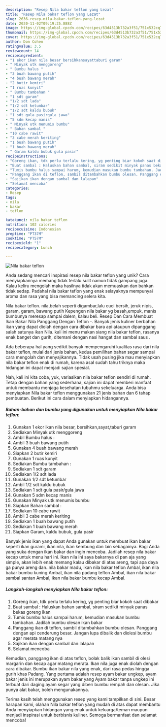 ```yaml
---
description: "Resep Nila bakar teflon yang Lezat"
title: "Resep Nila bakar teflon yang Lezat"
slug: 2636-resep-nila-bakar-teflon-yang-lezat
date: 2020-11-02T09:19:25.888Z
image: https://img-global.cpcdn.com/recipes/63d4513b732a3f51/751x532cq70/nila-bakar-teflon-foto-resep-utama.jpg
thumbnail: https://img-global.cpcdn.com/recipes/63d4513b732a3f51/751x532cq70/nila-bakar-teflon-foto-resep-utama.jpg
cover: https://img-global.cpcdn.com/recipes/63d4513b732a3f51/751x532cq70/nila-bakar-teflon-foto-resep-utama.jpg
author: Don Cohen
ratingvalue: 3.5
reviewcount: 14
recipeingredient:
- "1 ekor ikan nila besar bersihkansayattaburi garam"
- " Minyak utk menggoreng"
- " Bumbu halus "
- "3 buah bawang putih"
- "4 buah bawang merah"
- "2 butir kemiri"
- "1 ruas kunyit"
- " Bumbu tambahan "
- "1 sdt garam"
- "1/2 sdt lada"
- "1/2 sdt ketumbar"
- "1/2 sdt kaldu bubuk"
- "1 sdt gula pasirgula jawa"
- "5 sdm kecap manis"
- " Minyak utk menumis bumbu"
- " Bahan sambal "
- "10 cabe rawit"
- "3 cabe merah keriting"
- "1 buah bawang putih"
- "1 buah bawang merah"
- " Garam kaldu bubuk gula pasir"
recipeinstructions:
- "Goreng ikan, tdk perlu terlalu kering, yg penting biar kokoh saat dibakar"
- "Buat sambal : Haluskan bahan sambal, siram sedikit minyak panas bekas goreng ikan"
- "Tumis bumbu halus sampai harum, kemudian masukan bumbu tambahan. Jadilah bumbu olesan ikan bakar"
- "Panggang ikan di teflon, sambil ditambahkan bumbu olesan. Panggang dengan api cenderung besar. Jangan lupa dibalik dan diolesi bumbu agar merata matang nya"
- "Sajikan ikan dengan sambal dan lalapan"
- "Selamat mencoba"
categories:
- Resep
tags:
- nila
- bakar
- teflon

katakunci: nila bakar teflon 
nutrition: 102 calories
recipecuisine: Indonesian
preptime: "PT37M"
cooktime: "PT57M"
recipeyield: "1"
recipecategory: Lunch

---
```



![Nila bakar teflon](https://img-global.cpcdn.com/recipes/63d4513b732a3f51/751x532cq70/nila-bakar-teflon-foto-resep-utama.jpg)

Anda sedang mencari inspirasi resep nila bakar teflon yang unik? Cara menyiapkannya memang tidak terlalu sulit namun tidak gampang juga. Kalau keliru mengolah maka hasilnya tidak akan memuaskan dan bahkan tidak sedap. Padahal nila bakar teflon yang enak selayaknya mempunyai aroma dan rasa yang bisa memancing selera kita.

Nila bakar teflon. nila,belah seperti digambar,lalu cuci bersih, jeruk nipis, garam, garam, bawang putih Kepengen nila bakar yg basah,empuk, manis bumbunya meresap sampai dalem, kalau beli. Resep Dan Cara Membuat Ikan Bakar Nila Panggang Dengan Teflon -. Banyak jenis kuliner berbahan ikan yang dapat diolah dengan cara dibakar bara api ataupun dipanggang salah satunya ikan Nila. kali ini menu makan siang nila bakar teflon, rasanya enak banget dan gurih, ditemani dengan nasi hangat dan sambal saus .

Ada beberapa hal yang sedikit banyak mempengaruhi kualitas rasa dari nila bakar teflon, mulai dari jenis bahan, kedua pemilihan bahan segar sampai cara mengolah dan menyajikannya. Tidak usah pusing jika mau menyiapkan nila bakar teflon enak di rumah, karena asal sudah tahu triknya maka hidangan ini dapat menjadi sajian spesial.


Nah, kali ini kita coba, yuk, variasikan nila bakar teflon sendiri di rumah. Tetap dengan bahan yang sederhana, sajian ini dapat memberi manfaat untuk membantu menjaga kesehatan tubuhmu sekeluarga. Anda bisa menyiapkan Nila bakar teflon menggunakan 21 jenis bahan dan 6 tahap pembuatan. Berikut ini cara dalam menyiapkan hidangannya.

<!--inarticleads1-->

##### Bahan-bahan dan bumbu yang digunakan untuk menyiapkan Nila bakar teflon:

1. Gunakan 1 ekor ikan nila besar, bersihkan,sayat,taburi garam
1. Sediakan  Minyak utk menggoreng
1. Ambil  Bumbu halus :
1. Ambil 3 buah bawang putih
1. Gunakan 4 buah bawang merah
1. Siapkan 2 butir kemiri
1. Gunakan 1 ruas kunyit
1. Sediakan  Bumbu tambahan :
1. Sediakan 1 sdt garam
1. Sediakan 1/2 sdt lada
1. Gunakan 1/2 sdt ketumbar
1. Ambil 1/2 sdt kaldu bubuk
1. Sediakan 1 sdt gula pasir/gula jawa
1. Gunakan 5 sdm kecap manis
1. Gunakan  Minyak utk menumis bumbu
1. Siapkan  Bahan sambal :
1. Sediakan 10 cabe rawit
1. Ambil 3 cabe merah keriting
1. Sediakan 1 buah bawang putih
1. Sediakan 1 buah bawang merah
1. Siapkan  Garam, kaldu bubuk, gula pasir


Banyak jenis ikan yang dapat Anda gunakan untuk membuat ikan bakar seperti ikan gurami, ikan nila, ikan kembung dan lain sebagainya. Bagi Anda yang suka dengan ikan bakar dan ingin mencoba. Jadilah resep nila bakar kecap untuk menu hari ini. Ikan nila ini saya bakarnya di pan aja yang simple, akan lebih enak memang kalau dibakar di atas areng, tapi apa daya ga punya areng dan..nila bakar madu, ikan nila bakar teflon Ambal, ikan nila bakar bumbu kuning Ambal, ikan nila padang teflon Ambal, ikan nila bakar sambal santan Ambal, ikan nila bakar bumbu kecap Ambal. 

<!--inarticleads2-->

##### Langkah-langkah menyiapkan Nila bakar teflon:

1. Goreng ikan, tdk perlu terlalu kering, yg penting biar kokoh saat dibakar
1. Buat sambal : Haluskan bahan sambal, siram sedikit minyak panas bekas goreng ikan
1. Tumis bumbu halus sampai harum, kemudian masukan bumbu tambahan. Jadilah bumbu olesan ikan bakar
1. Panggang ikan di teflon, sambil ditambahkan bumbu olesan. Panggang dengan api cenderung besar. Jangan lupa dibalik dan diolesi bumbu agar merata matang nya
1. Sajikan ikan dengan sambal dan lalapan
1. Selamat mencoba


Kemudian, panggang ikan di atas teflon, bolak balik ikan sambil di olesi margarin dan kecap agar matang merata. Ikan nila juga enak diolah dengan cara dibakar. Bumbu ikan bakar nila yang enak, dari rasa pedas hingga gurih khas Padang. Yang pertama adalah resep ayam bakar ungkep, ayam bakar jenis ini merupakan ayam bakar yang Ayam bakar tanpa ungkep ini terbuat dari daging ayam segar yang diberi bumbu rempah dan olesan. Jika punya alat bakar, boleh mengunakannya. 

Terima kasih telah menggunakan resep yang kami tampilkan di sini. Besar harapan kami, olahan Nila bakar teflon yang mudah di atas dapat membantu Anda menyiapkan hidangan yang enak untuk keluarga/teman maupun menjadi inspirasi untuk berbisnis kuliner. Semoga bermanfaat dan selamat mencoba!
